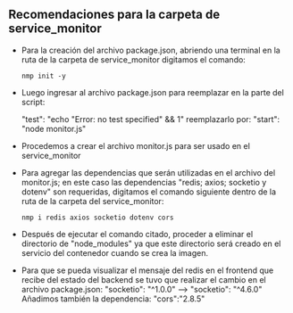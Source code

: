## Recomendaciones para la carpeta de service_monitor

* Para la creación del archivo package.json, abriendo una terminal en la ruta de la carpeta
  de service_monitor digitamos el comando:
  ```
  nmp init -y
  ```
* Luego ingresar al archivo package.json para reemplazar en la parte del script:

    "test": "echo \"Error: no test specified\" && 1"
   reemplazarlo por: 
    "start": "node monitor.js"

* Procedemos a crear el archivo monitor.js para ser usado en el service_monitor

* Para agregar las dependencias que serán utilizadas en el archivo del monitor.js; en este
  caso las dependencias "redis; axios; socketio y dotenv" son requeridas, digitamos el comando siguiente dentro de la ruta de la carpeta del service_monitor:
  ```
  nmp i redis axios socketio dotenv cors
  ```

* Después de ejecutar el comando citado, proceder a eliminar el directorio de "node_modules"
  ya que este directorio será creado en el servicio del contenedor cuando se crea la imagen.

* Para que se pueda visualizar el mensaje del redis en el frontend que recibe del estado del
  backend se tuvo que realizar el cambio en el archivo package.json:
    "socketio": "^1.0.0" --> "socketio": "^4.6.0"
  Añadimos también la dependencia: 
    "cors":"2.8.5"